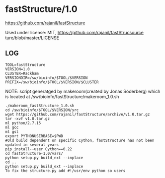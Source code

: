 fastStructure/1.0
========================

<https://github.com/rajanil/fastStructure>

Used under license:
MIT, https://github.com/rajanil/fastStrucsource ture/blob/master/LICENSE

LOG
---

    TOOL=fastStructure
    VERSION=1.0
    CLUSTER=Rackham
    VERSIONDIR=/sw/bioinfo/$TOOL/$VERSION
    PREFIX=/sw/bioinfo/$TOOL/$VERSION/$CLUSTER

NOTE:  script generatged by makeroom(created by Jonas Söderberg)  which is located at /sw/bioinfo/fastStructure/makeroom_1.0.sh

    ./makeroom_fastStructure_1.0.sh
    cd /sw/bioinfo/$TOOL/$VERSION/src
    wget https://github.com/rajanil/fastStructure/archive/v1.0.tar.gz
    tar -xvf v1.0.tar.gz
    ml python/2.7.15
    ml gcc
    ml gsl
    export PYTHONUSERBASE=$PWD
    #Old build dependent on specific Cython, fastStructure has not been updated in several years
    pip install--user Cython==0.22
    cd fastStructure-1.0/vars/
    python setup.py build_ext --inplace
    cd ..
    python setup.py build_ext --inplace
    To fix the structure.py add #!/usr/env python so users 
